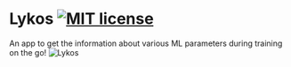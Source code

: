 # Lykos [![MIT license](http://img.shields.io/badge/license-MIT-brightgreen.svg)](http://opensource.org/licenses/MIT)
An app to get the information about various ML parameters during training on the go!
![Lykos](https://raw.githubusercontent.com/monitor-ai/Lykos/master/Frontend/logo.png)
